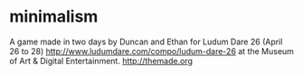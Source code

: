 minimalism
==========

A game made in two days by Duncan and Ethan 
for Ludum Dare 26 (April 26 to 28)
http://www.ludumdare.com/compo/ludum-dare-26
at the Museum of Art & Digital Entertainment.
http://themade.org
